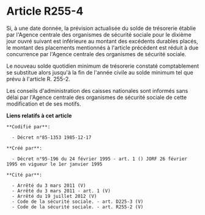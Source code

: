 # Article R255-4

Si, à une date donnée, la prévision actualisée du solde de trésorerie établie par l'Agence centrale des organismes de
sécurité sociale pour le dixième jour ouvré suivant est inférieure au montant des excédents durables placés, le montant des
placements mentionnés à l'article précédent est réduit à due concurrence par l'Agence centrale des organismes de sécurité
sociale.

Le nouveau solde quotidien minimum de trésorerie constaté comptablement se substitue alors jusqu'à la fin de l'année civile
au solde minimum tel que prévu à l'article R. 255-2.

Les conseils d'administration des caisses nationales sont informés sans délai par l'Agence centrale des organismes de
sécurité sociale de cette modification et de ses motifs.

**Liens relatifs à cet article**

	**Codifié par**:

	  - Décret n°85-1353 1985-12-17

	**Créé par**:

	  - Décret n°95-196 du 24 février 1995 - art. 1 () JORF 26 février 1995 en vigueur le 1er janvier 1995

	**Cité par**:

	  - Arrêté du 3 mars 2011 (V)
	  - Arrêté du 3 mars 2011 - art. 1 (V)
	  - Arrêté du 19 juillet 2012 (V)
	  - Code de la sécurité sociale. - art. D225-3 (V)
	  - Code de la sécurité sociale. - art. R255-2 (V)
